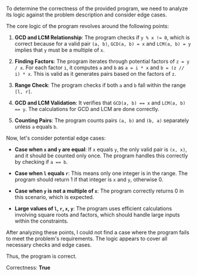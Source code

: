 To determine the correctness of the provided program, we need to analyze its logic against the problem description and consider edge cases. 

The core logic of the program revolves around the following points:

1. **GCD and LCM Relationship**: The program checks if `y % x != 0`, which is correct because for a valid pair `(a, b)`, `GCD(a, b) = x` and `LCM(a, b) = y` implies that `y` must be a multiple of `x`.

2. **Finding Factors**: The program iterates through potential factors of `z = y / x`. For each factor `i`, it computes `a` and `b` as `a = i * x` and `b = (z // i) * x`. This is valid as it generates pairs based on the factors of `z`.

3. **Range Check**: The program checks if both `a` and `b` fall within the range `[l, r]`.

4. **GCD and LCM Validation**: It verifies that `GCD(a, b) == x` and `LCM(a, b) == y`. The calculations for GCD and LCM are done correctly.

5. **Counting Pairs**: The program counts pairs `(a, b)` and `(b, a)` separately unless `a` equals `b`.

Now, let's consider potential edge cases:

- **Case when `x` and `y` are equal**: If `x` equals `y`, the only valid pair is `(x, x)`, and it should be counted only once. The program handles this correctly by checking if `a == b`.

- **Case when `l` equals `r`**: This means only one integer is in the range. The program should return 1 if that integer is `x` and `y`, otherwise 0.

- **Case when `y` is not a multiple of `x`**: The program correctly returns 0 in this scenario, which is expected.

- **Large values of `l`, `r`, `x`, `y`**: The program uses efficient calculations involving square roots and factors, which should handle large inputs within the constraints.

After analyzing these points, I could not find a case where the program fails to meet the problem's requirements. The logic appears to cover all necessary checks and edge cases.

Thus, the program is correct.

Correctness: **True**